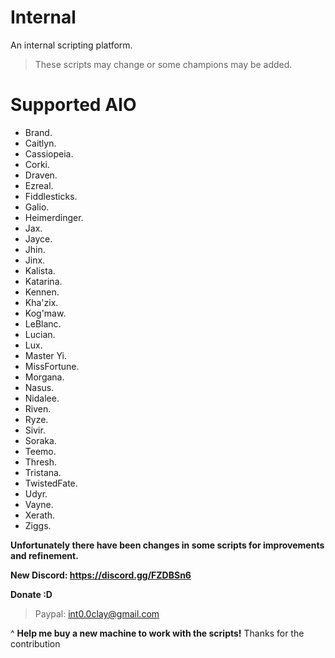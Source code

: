 # Internal
An internal scripting platform.

> These scripts may change or some champions may be added.

# Supported AIO 
   - Brand.
   - Caitlyn.
   - Cassiopeia.
   - Corki.
   - Draven.
   - Ezreal.
   - Fiddlesticks.
   - Galio.
   - Heimerdinger.
   - Jax.
   - Jayce.
   - Jhin.
   - Jinx.
   - Kalista.
   - Katarina.
   - Kennen.
   - Kha'zix.
   - Kog'maw.
   - LeBlanc.
   - Lucian.
   - Lux.
   - Master Yi.
   - MissFortune.
   - Morgana.
   - Nasus.
   - Nidalee.
   - Riven.
   - Ryze.
   - Sivir.
   - Soraka.
   - Teemo.
   - Thresh.
   - Tristana.
   - TwistedFate.
   - Udyr.
   - Vayne.
   - Xerath.
   - Ziggs.

**Unfortunately there have been changes in some scripts for improvements and refinement.**

**New Discord: https://discord.gg/FZDBSn6**

**Donate :D**
 > Paypal: int0.0clay@gmail.com

^ **Help me buy a new machine to work with the scripts!** Thanks for the contribution


 
